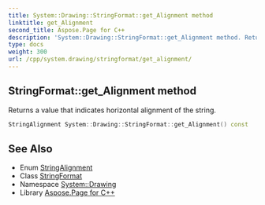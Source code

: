 ```yaml
---
title: System::Drawing::StringFormat::get_Alignment method
linktitle: get_Alignment
second_title: Aspose.Page for C++
description: 'System::Drawing::StringFormat::get_Alignment method. Returns a value that indicates horizontal alignment of the string in C++.'
type: docs
weight: 300
url: /cpp/system.drawing/stringformat/get_alignment/
---
```

## StringFormat::get_Alignment method


Returns a value that indicates horizontal alignment of the string.

```cpp
StringAlignment System::Drawing::StringFormat::get_Alignment() const
```

## See Also

* Enum [StringAlignment](../../stringalignment/)
* Class [StringFormat](../)
* Namespace [System::Drawing](../../)
* Library [Aspose.Page for C++](../../../)

